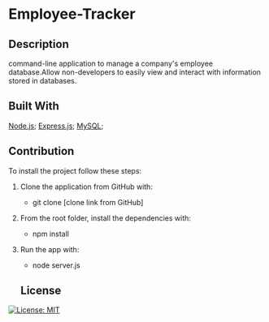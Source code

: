 # Employee-Tracker
## Description
command-line application to manage a company's employee database.Allow non-developers to easily view and interact with information stored in databases.





## Built With

[Node.js](https://nodejs.dev/en/learn/);
[Express.js](https://expressjs.com/);
[MySQL](https://www.mysql.com/);


## Contribution
To install the project follow these steps:
1. Clone the application from GitHub with:
   - git clone [clone link from GitHub]
2. From the root folder, install the dependencies with:
   - npm install
3. Run the app with:
   - node server.js
   
   ## License

[![License: MIT](https://img.shields.io/badge/License-MIT-yellow.svg)](https://opensource.org/licenses/MIT)
